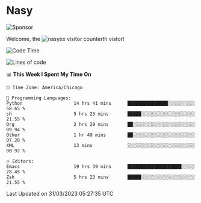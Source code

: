 # Nasy

<!--
<p align="center">
<img height="200" src="https://github-readme-stats.vercel.app/api?username=nasyxx&count_private=true&show_icons=true&theme=dracula&include_all_commits=true"/>
<img height="200" src="https://github-readme-stats.vercel.app/api/top-langs/?username=nasyxx&theme=dracula&hide=html,jupyter+notebook&count_private=true&show_icons=true"/>
</p>

  
----------------
-->

![Sponsor](https://img.shields.io/static/v1.svg?label=Sponsor&message=%E2%9D%A4&logo=GitHub&style=flat&color=pink)
 
Welcome, the ![nasyxx visitor counter](https://count.getloli.com/get/@nasyxx?theme=rule34)th vistor!
 
<!--START_SECTION:waka-->
![Code Time](http://img.shields.io/badge/Code%20Time-3%2C327%20hrs%2037%20mins-blue)

![Lines of code](https://img.shields.io/badge/From%20Hello%20World%20I%27ve%20Written-6.2%20million%20lines%20of%20code-blue)

📊 **This Week I Spent My Time On** 

```text
🕑︎ Time Zone: America/Chicago

💬 Programming Languages: 
Python                   14 hrs 41 mins      ███████████████░░░░░░░░░░   58.65 % 
sh                       5 hrs 23 mins       █████░░░░░░░░░░░░░░░░░░░░   21.55 % 
Org                      2 hrs 29 mins       ██░░░░░░░░░░░░░░░░░░░░░░░   09.94 % 
Other                    1 hr 49 mins        ██░░░░░░░░░░░░░░░░░░░░░░░   07.28 % 
XML                      13 mins             ░░░░░░░░░░░░░░░░░░░░░░░░░   00.92 % 

🔥 Editors: 
Emacs                    19 hrs 39 mins      ████████████████████░░░░░   78.45 % 
Zsh                      5 hrs 23 mins       █████░░░░░░░░░░░░░░░░░░░░   21.55 % 
```


 Last Updated on 31/03/2023 05:27:35 UTC
<!--END_SECTION:waka-->

<!-- ![visitors](https://visitor-badge.laobi.icu/badge?page_id=nasyxx.nasyxx) -->
